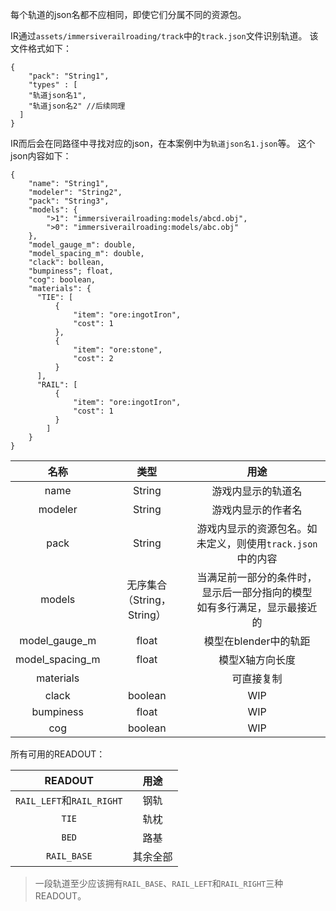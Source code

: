 每个轨道的json名都不应相同，即使它们分属不同的资源包。

IR通过`assets/immersiverailroading/track`中的`track.json`文件识别轨道。
该文件格式如下：
```
{
	"pack": "String1",
	"types" : [
	"轨道json名1",
	"轨道json名2" //后续同理
  ]
}
```
IR而后会在同路径中寻找对应的json，在本案例中为`轨道json名1.json`等。
这个json内容如下：
```
{
    "name": "String1",
    "modeler": "String2",
    "pack": "String3",
    "models": {
        ">1": "immersiverailroading:models/abcd.obj",
        ">0": "immersiverailroading:models/abc.obj"
    },
    "model_gauge_m": double,
    "model_spacing_m": double,
    "clack": bollean,
    "bumpiness"; float,
    "cog": boolean,
    "materials": {
      "TIE": [
          {
              "item": "ore:ingotIron",
              "cost": 1
          },
          {
              "item": "ore:stone",
              "cost": 2
          }
      ],
      "RAIL": [
          {
              "item": "ore:ingotIron",
              "cost": 1
          }
        ]
    }
}
```

|       名称        |         类型          |                      	用途                       |
|:---------------:|:-------------------:|:----------------------------------------------:|
|      name       |       String        |                   游戏内显示的轨道名                    |
|     modeler     |       String        |                   游戏内显示的作者名                    |
|      pack       |       String        |      游戏内显示的资源包名。如未定义，则使用`track.json`中的内容       |
|     models      | 无序集合（String，String） | 当满足前一部分的条件时，<br/>显示后一部分指向的模型<br/>如有多行满足，显示最接近的 |
|  model_gauge_m  |        float        |                 模型在blender中的轨距                 |
| model_spacing_m |        float        |                    模型X轴方向长度                    |
|    materials    |                     |                     可直接复制                      |
|      clack      |       boolean       |                      WIP                       |
|    bumpiness    |        float        |                      WIP                       |
|       cog       |       boolean       |                      WIP                       |

所有可用的READOUT：

|         READOUT          |  用途  |
|:------------------------:|:----:|
| `RAIL_LEFT`和`RAIL_RIGHT` |  钢轨  |
|          `TIE`           |  轨枕  |
|          `BED`           |  路基  |
|       `RAIL_BASE`        | 其余全部 |


>一段轨道至少应该拥有`RAIL_BASE`、`RAIL_LEFT`和`RAIL_RIGHT`三种READOUT。